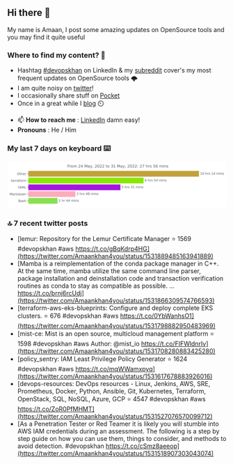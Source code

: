 <!--- [![Hits](https://hits.seeyoufarm.com/api/count/incr/badge.svg?url=https%3A%2F%2Fgithub.com%2Fakhan4u%2Fhit-counter&count_bg=%2379C83D&title_bg=%23555555&icon=&icon_color=%23E7E7E7&title=visits&edge_flat=false)](https://hits.seeyoufarm.com) --->

## Hi there 👋

My name is Amaan, I post some amazing updates on OpenSource tools and you may find it quite useful

### Where to find my content? 🤔

* Hashtag [#devopskhan](https://www.linkedin.com/feed/hashtag/devopskhan/) on LinkedIn & my [subreddit](https://www.reddit.com/r/devopskhan/) cover's my most frequent updates on OpenSource tools 🌩️
* I am quite noisy on [twitter](https://twitter.com/Amaankhan4you)!
* I occasionally share stuff on [Pocket](https://getpocket.com/@ej6g8d1dp2829A16a9Tf5d4T6bAMp3d8791rejDe86yem3bm4e14ex4fT4dluk29)
* Once in a great while I [blog](https://linuxparrot.com/) ⏲️


- 📫 **How to reach me** : [LinkedIn](https://www.linkedin.com/in/amaan-khan-linux-ninja) damn easy!
- **Pronouns** : He / Him

### My last 7 days on keyboard ⌨️

<img src="https://github.com/akhan4u/akhan4u/blob/main/images/stat.svg" alt="Amaan's Wakatime Activity!"/>

### 🔝 7 recent twitter posts
<!-- DEVDOJO:START -->
- [lemur: Repository for the Lemur Certificate Manager
⭐️ 1569
#devopskhan #aws
https://t.co/gBqKdrp4HG](https://twitter.com/Amaankhan4you/status/1531889485163941889)
- [Mamba is a reimplementation of the conda package manager in C++. At the same time, mamba utilize the same command line parser, package installation and deinstallation code and transaction verification routines as conda to stay as compatible as possible. … https://t.co/brnj6rcUdj](https://twitter.com/Amaankhan4you/status/1531866309574766593)
- [terraform-aws-eks-blueprints: Configure and deploy complete EKS clusters.
⭐️ 676
#devopskhan #aws
https://t.co/0YbWanhsO1](https://twitter.com/Amaankhan4you/status/1531798882950483969)
- [mist-ce: Mist is an open source, multicloud management platform
⭐️ 1598
#devopskhan #aws
Author: @mist_io
https://t.co/FIFWldnrIv](https://twitter.com/Amaankhan4you/status/1531708280883425280)
- [policy_sentry: IAM Least Privilege Policy Generator
⭐️ 1624
#devopskhan #aws
https://t.co/mqWWamxpyq](https://twitter.com/Amaankhan4you/status/1531617678883926016)
- [devops-resources: DevOps resources - Linux, Jenkins, AWS, SRE, Prometheus, Docker, Python, Ansible, Git, Kubernetes, Terraform, OpenStack, SQL, NoSQL, Azure, GCP
⭐️ 4547
#devopskhan #aws
https://t.co/ZoR0PfMHMT](https://twitter.com/Amaankhan4you/status/1531527076570099712)
- [As a Penetration Tester or Red Teamer it is likely you will stumble into AWS IAM credentials during an assessment. The following is a step by step guide on how you can use them, things to consider, and methods to avoid detection. #devopskhan https://t.co/cSmz8aeeop](https://twitter.com/Amaankhan4you/status/1531518907303043074)
<!-- DEVDOJO:END -->

<!-- ![Amaan's GitHub stats](https://github-readme-stats.vercel.app/api?username=akhan4u&count_private=true&show_icons=true&hide=contribs) -->
